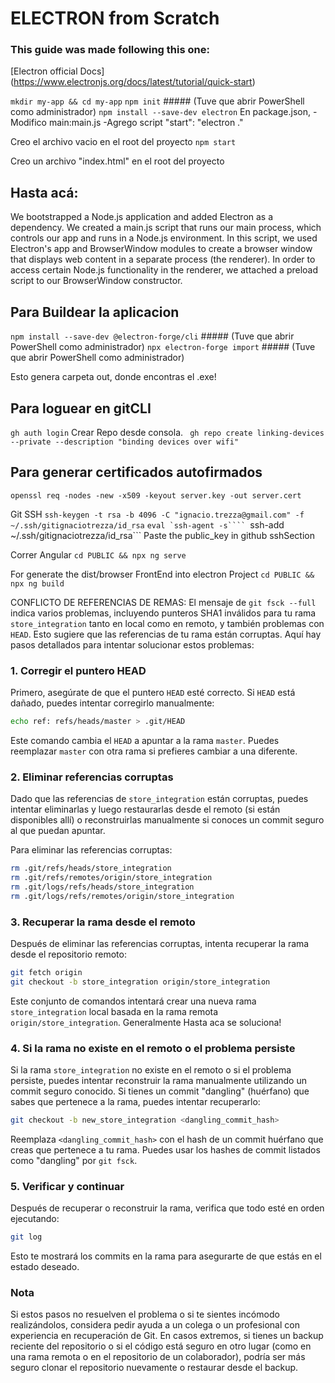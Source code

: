 # ELECTRON from Scratch

### This guide was made following this one:
[Electron official Docs] (https://www.electronjs.org/docs/latest/tutorial/quick-start)

```mkdir my-app && cd my-app```
```npm init``` ##### (Tuve que abrir PowerShell como administrador)
```npm install --save-dev electron```
En package.json,
 -Modifico 
 main:main.js
 -Agrego script 
 "start": "electron ."

Creo el archivo vacio en el root del proyecto
```npm start```

Creo un archivo "index.html" en el root del proyecto

## Hasta acá:
We bootstrapped a Node.js application and added Electron as a dependency.
We created a main.js script that runs our main process, which controls our app and runs in a Node.js environment. In this script, we used Electron's app and BrowserWindow modules to create a browser window that displays web content in a separate process (the renderer).
In order to access certain Node.js functionality in the renderer, we attached a preload script to our BrowserWindow constructor.

## Para Buildear la aplicacion
```npm install --save-dev @electron-forge/cli``` ##### (Tuve que abrir PowerShell como administrador)
```npx electron-forge import``` ##### (Tuve que abrir PowerShell como administrador)

Esto genera carpeta out, donde encontras el .exe!

## Para loguear en gitCLI
```gh auth login```
Crear Repo desde consola.
``` gh repo create linking-devices --private --description "binding devices over wifi"```

## Para generar certificados autofirmados
```openssl req -nodes -new -x509 -keyout server.key -out server.cert```



Git SSH
     ```ssh-keygen -t rsa -b 4096 -C "ignacio.trezza@gmail.com" -f ~/.ssh/gitignaciotrezza/id_rsa```
     ```eval `ssh-agent -s````
     ```ssh-add ~/.ssh/gitignaciotrezza/id_rsa```
     Paste the public_key in github sshSection

Correr Angular
```cd PUBLIC && npx ng serve```	

For generate the dist/browser FrontEnd into electron Project
```cd PUBLIC && npx ng build```	







CONFLICTO DE REFERENCIAS DE REMAS:
El mensaje de `git fsck --full` indica varios problemas, incluyendo punteros SHA1 inválidos para tu rama `store_integration` tanto en local como en remoto, y también problemas con `HEAD`. Esto sugiere que las referencias de tu rama están corruptas. Aquí hay pasos detallados para intentar solucionar estos problemas:

### 1. Corregir el puntero HEAD

Primero, asegúrate de que el puntero `HEAD` esté correcto. Si `HEAD` está dañado, puedes intentar corregirlo manualmente:

```bash
echo ref: refs/heads/master > .git/HEAD
```

Este comando cambia el `HEAD` a apuntar a la rama `master`. Puedes reemplazar `master` con otra rama si prefieres cambiar a una diferente.

### 2. Eliminar referencias corruptas

Dado que las referencias de `store_integration` están corruptas, puedes intentar eliminarlas y luego restaurarlas desde el remoto (si están disponibles allí) o reconstruirlas manualmente si conoces un commit seguro al que puedan apuntar.

Para eliminar las referencias corruptas:

```bash
rm .git/refs/heads/store_integration
rm .git/refs/remotes/origin/store_integration
rm .git/logs/refs/heads/store_integration
rm .git/logs/refs/remotes/origin/store_integration
```

### 3. Recuperar la rama desde el remoto

Después de eliminar las referencias corruptas, intenta recuperar la rama desde el repositorio remoto:

```bash
git fetch origin
git checkout -b store_integration origin/store_integration
```

Este conjunto de comandos intentará crear una nueva rama `store_integration` local basada en la rama remota `origin/store_integration`.
Generalmente Hasta aca se soluciona!

### 4. Si la rama no existe en el remoto o el problema persiste

Si la rama `store_integration` no existe en el remoto o si el problema persiste, puedes intentar reconstruir la rama manualmente utilizando un commit seguro conocido. Si tienes un commit "dangling" (huérfano) que sabes que pertenece a la rama, puedes intentar recuperarlo:

```bash
git checkout -b new_store_integration <dangling_commit_hash>
```

Reemplaza `<dangling_commit_hash>` con el hash de un commit huérfano que creas que pertenece a tu rama. Puedes usar los hashes de commit listados como "dangling" por `git fsck`.

### 5. Verificar y continuar

Después de recuperar o reconstruir la rama, verifica que todo esté en orden ejecutando:

```bash
git log
```

Esto te mostrará los commits en la rama para asegurarte de que estás en el estado deseado.

### Nota

Si estos pasos no resuelven el problema o si te sientes incómodo realizándolos, considera pedir ayuda a un colega o un profesional con experiencia en recuperación de Git. En casos extremos, si tienes un backup reciente del repositorio o si el código está seguro en otro lugar (como en una rama remota o en el repositorio de un colaborador), podría ser más seguro clonar el repositorio nuevamente o restaurar desde el backup.